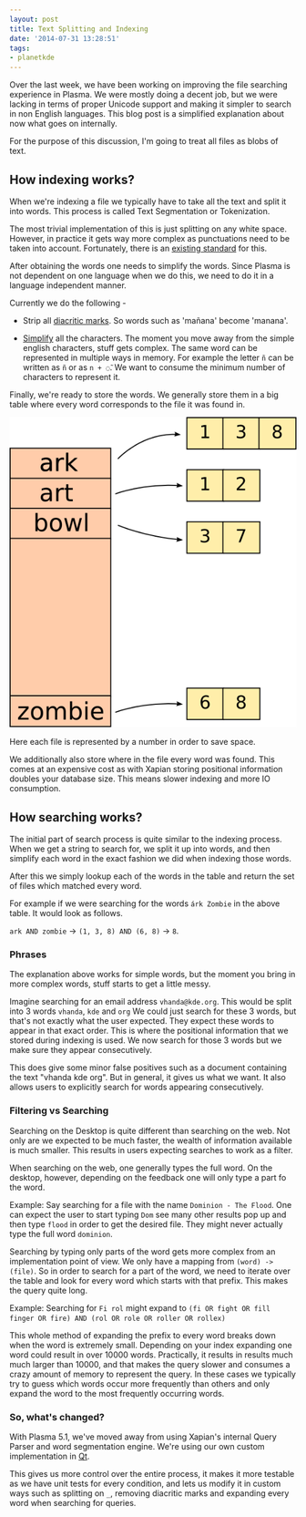 ```yaml
---
layout: post
title: Text Splitting and Indexing
date: '2014-07-31 13:28:51'
tags:
- planetkde
---
```


Over the last week, we have been working on improving the file searching experience in Plasma. We were mostly doing a decent job, but we were lacking in terms of proper Unicode support and making it simpler to search in non English languages. This blog post is a simplified explanation about now what goes on internally.

For the purpose of this discussion, I'm going to treat all files as blobs of text.

## How indexing works?

When we're indexing a file we typically have to take all the text and split it into words. This process is called Text Segmentation or Tokenization.

The most trivial implementation of this is just splitting on any white space. However, in practice it gets way more complex as punctuations need to be taken into account. Fortunately, there is an [existing standard](http://www.unicode.org/reports/tr29/) for this.

After obtaining the words one needs to simplify the words. Since Plasma is not dependent on one language when we do this, we need to do it in a language independent manner.

Currently we do the following -

* Strip all [diacritic marks](http://en.wikipedia.org/wiki/Diacritic). So words such as 'mañana' become 'manana'.

* [Simplify](http://unicode.org/reports/tr15/) all the characters. The moment you move away from the simple english characters, stuff gets complex. The same word can be represented in multiple ways in memory. For example the letter `ñ` can be written as `ñ` or as `n + ◌̃`. We want to consume the minimum number of characters to represent it.

Finally, we're ready to store the words. We generally store them in a big table where every word corresponds to the file it was found in.

![](/blog/images/2014/07/31/g4715.png)

Here each file is represented by a number in order to save space.

We additionally also store where in the file every word was found. This comes at an expensive cost as with Xapian storing positional information doubles your database size. This means slower indexing and more IO consumption.

## How searching works?

The initial part of search process is quite similar to the indexing process. When we get a string to search for, we split it up into words, and then simplify each word in the exact fashion we did when indexing those words.

After this we simply lookup each of the words in the table and return the set of files which matched every word.

For example if we were searching for the words `árk Zombie` in the above table. It would look as follows.

`ark AND zombie` -> `(1, 3, 8) AND (6, 8)` -> `8`.

### Phrases

The explanation above works for simple words, but the moment you bring in more complex words, stuff starts to get a little messy.

Imagine searching for an email address `vhanda@kde.org`. This would be split into 3 words `vhanda`, `kde` and `org` We could just search for these 3 words, but that's not exactly what the user expected. They expect these words to appear in that exact order. This is where the positional information that we stored during indexing is used. We now search for those 3 words but we make sure they appear consecutively.

This does give some minor false positives such as a document containing the text "vhanda kde org". But in general, it gives us what we want. It also allows users to explicitly search for words appearing consecutively.

### Filtering vs Searching

Searching on the Desktop is quite different than searching on the web. Not only are we expected to be much faster, the wealth of information available is much smaller. This results in users expecting searches to work as a filter.

When searching on the web, one generally types the full word. On the desktop, however, depending on the feedback one will only type a part fo the word.

Example: Say searching for a file with the name `Dominion - The Flood`. One can expect the user to start typing `Dom` see many other results pop up and then type `flood` in order to get the desired file. They might never actually type the full word `dominion`.

Searching by typing only parts of the word gets more complex from an implementation point of view. We only have a mapping from `(word) -> (file)`. So in order to search for a part of the word, we need to iterate over the table and look for every word which starts with that prefix. This makes the query quite long.

Example: Searching for `Fi rol` might expand to `(fi OR fight OR fill finger OR fire) AND (rol OR role OR roller OR rollex)`

This whole method of expanding the prefix to every word breaks down when the word is extremely small. Depending on your index expanding one word could result in over 10000 words. Practically, it results in results much much larger than 10000, and that makes the query slower and consumes a crazy amount of memory to represent the query. In these cases we typically try to guess which words occur more frequently than others and only expand the word to the most frequently occurring words.

### So, what's changed?

With Plasma 5.1, we've moved away from using Xapian's internal Query Parser and word segmentation engine. We're using our own custom implementation in [Qt](http://qt-project.org/doc/qt-5/QTextBoundaryFinder.html).

This gives us more control over the entire process, it makes it more testable as we have unit tests for every condition, and lets us modify it in custom ways such as splitting on `_`, removing diacritic marks and expanding every word when searching for queries.